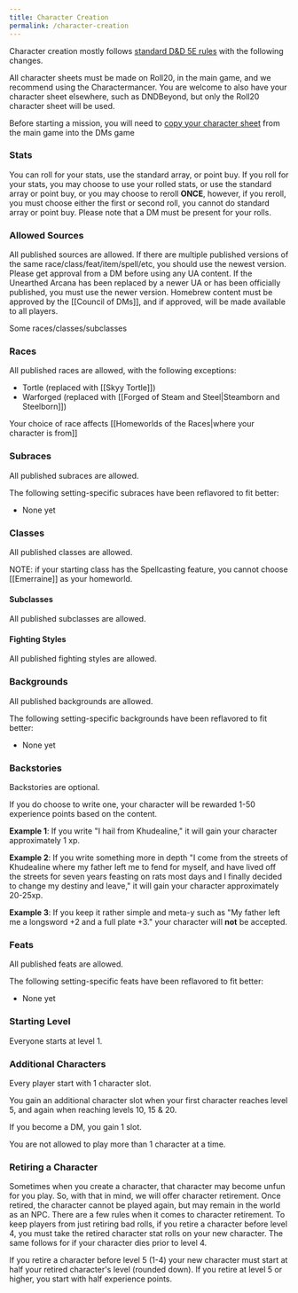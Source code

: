 ```yaml
---
title: Character Creation
permalink: /character-creation
---
```


Character creation mostly follows [standard D&D 5E rules](https://5e.tools/quickreference.html#bookref-quick,0,step-by-step%20characters) with the following changes.

All character sheets must be made on Roll20, in the main game, and we recommend using the Charactermancer. You are welcome to also have your character sheet elsewhere, such as DNDBeyond, but only the Roll20 character sheet will be used.

Before starting a mission, you will need to [copy your character sheet](https://app.roll20.net/vault/characters) from the main game into the DMs game

### Stats
You can roll for your stats, use the standard array, or point buy. If you roll for your stats, you may choose to use your rolled stats, or use the standard array or point buy, or you may choose to reroll **ONCE**, however, if you reroll, you must choose either the first or second roll, you cannot do standard array or point buy. Please note that a DM must be present for your rolls.

### Allowed Sources
All published sources are allowed. If there are multiple published versions of the same race/class/feat/item/spell/etc, you should use the newest version. Please get approval from a DM before using any UA content. If the Unearthed Arcana has been replaced by a newer UA or has been officially published, you must use the newer version. Homebrew content must be approved by the [[Council of DMs]], and if approved, will be made available to all players.

Some races/classes/subclasses

### Races
All published races are allowed, with the following exceptions:
- Tortle (replaced with [[Skyy Tortle]])
- Warforged (replaced with [[Forged of Steam and Steel|Steamborn and Steelborn]])

Your choice of race affects [[Homeworlds of the Races\|where your character is from]]

### Subraces
All published subraces are allowed.

The following setting-specific subraces have been reflavored to fit better:
- None yet

### Classes
All published classes are allowed.

NOTE: if your starting class has the Spellcasting feature, you cannot choose [[Emerraine]] as your homeworld.

#### Subclasses
All published subclasses are allowed.

#### Fighting Styles
All published fighting styles are allowed.

### Backgrounds
All published backgrounds are allowed.

The following setting-specific backgrounds have been reflavored to fit better:
- None yet

### Backstories
Backstories are optional.

If you do choose to write one, your character will be rewarded 1-50 experience points based on the content.

**Example 1**: If you write "I hail from Khudealine," it will gain your character approximately 1 xp.

**Example 2**: If you write something more in depth "I come from the streets of Khudealine where my father left me to fend for myself, and have lived off the streets for seven years feasting on rats most days and I finally decided to change my destiny and leave," it will gain your character approximately 20-25xp.
  
**Example 3**: If you keep it rather simple and meta-y such as "My father left me a longsword +2 and a full plate +3." your character will **not** be accepted.

### Feats
All published feats are allowed.

The following setting-specific feats have been reflavored to fit better:
- None yet

### Starting Level
Everyone starts at level 1.

### Additional Characters
Every player start with 1 character slot.

You gain an additional character slot when your first character reaches level 5, and again when reaching levels 10, 15 & 20.

If you become a DM, you gain 1 slot.

You are not allowed to play more than 1 character at a time.

### Retiring a Character

Sometimes when you create a character, that character may become unfun for you play. So, with that in mind, we will offer character retirement. Once retired, the character cannot be played again, but may remain in the world as an NPC. There are a few rules when it comes to character retirement. To keep players from just retiring bad rolls, if you retire a character before level 4, you must take the retired character stat rolls on your new character. The same follows for if your character dies prior to level 4.

If you retire a character before level 5 (1-4) your new character must start at half your retired character's level (rounded down). If you retire at level 5 or higher, you start with half experience points.
